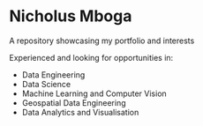 # Nicholus Mboga
A repository showcasing my portfolio and interests

Experienced and looking for opportunities in:
- Data Engineering
- Data Science
- Machine Learning and Computer Vision
- Geospatial Data Engineering
- Data Analytics and Visualisation
